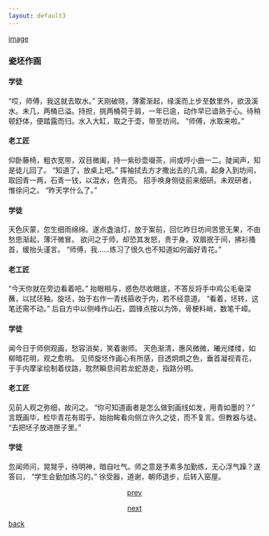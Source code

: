 ```yaml
---
layout: default3
---
```


[image](https://raw.githubusercontent.com/UserT2019/UserT2019.github.io/master/assets/img/cpzh.png)


### 瓷坯作画

#### 学徒
“哎，师傅，我这就去取水。”
天刚破晓，薄雾渐起，缘溪而上步至数里外，欲汲溪水。未几，两桶已溢。持担，挑两桶荷于肩，一年已逾，动作早已谙熟于心。待稍顿舒体，便踏露而归。水入大缸，取之于壶，带至坊间。
“师傅，水取来啦。”

#### 老工匠
仰卧藤椅，粗衣宽带，双目微阖，持一紫砂壶啜茶，间或哼小曲一二。陡闻声，知是徒儿回了。
“知道了，放桌上吧。”
挥袖拭去方才撒出去的几滴，起身入到坊间，取回青一两，石青一钱，以混水，色青亮。
招手唤身侧徒前来细研。未观研者，惟徐问之。
“昨天学什么了。”

#### 学徒
天色灰蒙，忽生细雨绵绵。遂点盏油灯，放于案前，回忆昨日坊间苦思无果，不由愁思渐起，薄汗微冒。
欲问之于师，却恐其发怒，责于身。双眉抿于间，拂衫搔首，缓抬头谨言。
“师傅，我……练习了很久也不知道如何画好青花。”

#### 老工匠
“今天你就在旁边看着吧。”
抬眼相与，惑色尽收眼底，不答反将手中鸡公毛毫深蘸，以拭坯釉。旋坯，始于右作一青线箍收于内，若不经意道。
“看着，坯转，这笔还需不动。”
后自方中以侧峰作山石，圆锋点按以为饰，骨梗料峭，数笔千嶂。

#### 学徒
闻今日于师侧观画，愁容消矣，笑着谢师。
天色渐清，惠风微微，曦光缕缕，如柳暗花明，观之愈明。
见师旋坯作画心有所感，目透炯炯之色，垂首凝视青花，于手内摩挲绘制着纹路，耽然瞬息间若龙蛇游走，指路分明。

#### 老工匠
见前人观之弥细，故问之。
“你可知道画者是怎么做到画线如发，用青如墨的？”
言既画毕，检毕青花有瑕乎。始抬眸看向侧立许久之徒，而不复言。但教器与徒。
“去把坯子放进匣子里。”

#### 学徒
忽闻师问，晃晃乎，待明神，暗自吐气。师之意是予素多加勤练，无心浮气躁？遂答曰，
“学生会勤加练习的。”
徐受器，道谢，朝师退步，后转入窑屋。




<p style="text-align:center"><a href="./dx-sndj.html">prev</a></p>

<p style="text-align:center"><a href="./zx-ct.html">next</a></p>

[back](./my-page.html)


